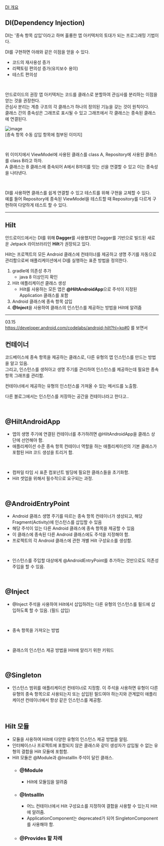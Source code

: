 [DI 개요](https://developer.android.com/training/dependency-injection?hl=ko)

## DI(Dependency Injection)<br/>
DI는 '종속 항목 삽입'이라고 하며 훌륭한 앱 아키텍처의 토대가 되는 프로그래밍 기법이다.<br/>

DI를 구현하면 아래와 같은 이점을 얻을 수 있다.<br/>
- 코드의 재사용성 증가
- 리팩토링 편의성 증가(유지보수 용이)
- 테스트 편의성

<br/>

안드로이드의 권장 앱 아키텍처는 코드를 클래스로 분할하여 관심사를 분리하는 이점을 얻는 것을 권장한다.<br/>
관심사 분리는 계층 구조의 각 클래스가 하나의 정의된 기능을 갖는 것이 원칙이다.<br/>
클래스 간의 종속성은 그래프로 표시될 수 있고 그래프에서 각 클래스는 종속된 클래스에 연결된다.

![image](https://user-images.githubusercontent.com/52282493/224609440-8ba4d758-957c-4cb9-8a31-99bdc92c764c.png)<br/>
[종속 항목 수동 삽입 항목에 첨부된 이미지]

<br/>

위 이미지에서 ViewModel에 사용된 클래스를 class A, Repository에 사용된 클래스를 class B라고 하자.<br/>
A 클래스는 B 클래스에 종속되어 A에서 B까지를 잇는 선을 연결할 수 있고 이는 종속성을 나타낸다.

<br/>

DI를 사용하면 클래스를 쉽게 연결할 수 있고 테스트를 위해 구현을 교체할 수 있다.<br/>
예를 들어 Repository에 종속된 ViewModel을 테스트할 때 Repository를 다르게 구현하여 다양하게 테스트 할 수 있다.

---

## Hilt
안드로이드에서는 DI를 위해 **Dagger**를 사용했지만 Dagger를 기반으로 빌드된 새로운 Jetpack 라이브러리인 **Hilt**가 권장되고 있다.

Hilt는 프로젝트의 모든 Android 클래스에 컨테이너를 제공하고 생명 주기를 자동으로 관리함으로써 애플리케이션에서 DI를 실행하는 표준 방법을 정의한다.

1. gradle에 의존성 추가
   + java 8 이상인지 확인
2. Hilt 애플리케이션 클래스 생성
   + Hilt를 사용하는 모든 앱은 **@HiltAndroidApp**으로 주석이 지정된 Application 클래스를 포함
3. Android 클래스에 종속 항목 삽입
4. **@Inject**을 사용하여 클래스의 인스턴스를 제공하는 방법을 Hilt에 알려줌

---

03.15<br/>
https://developer.android.com/codelabs/android-hilt?hl=ko#0 를 보면서

## 컨테이너
코드베이스에 종속 항목을 제공하는 클래스로, 다른 유형의 앱 인스턴스를 만드는 방법을 알고 있음.<br/>
그리고, 인스턴스를 생허아고 생명 주기를 관리하여 인스턴스를 제공하는데 필요한 종속 항목 그래프를 관리함.

컨테이너에서 제공하는 유형의 인스턴스를 가져올 수 있는 메서드를 노출함.

다른 블로그에서는 인스턴스를 저장하는 공간을 컨테이너라고 한다고..

<br/>
 
## @HiltAndroidApp
- 앱의 생명 주기에 연결된 컨테이너를 추가하려면 @HiltAndroidApp을 클래스 상단에 선언해야 함.
- 애플리케이션 수준 종속 항목 컨테이너 역할을 하는 애플리케이션의 기본 클래스가 포함된 Hilt 코드 생성을 트리거 함.

<br/>

- 컴파일 타임 시 표준 컴포넌트 빌딩에 필요한 클래스들을 초기화함.
- Hilt 셋업을 위해서 필수적으로 요구되는 과정.

<br/>

## @AndroidEntryPoint
- Android 클래스 생명 주기를 따르는 종속 항목 컨테이너가 생성되고, 해당 Fragment(Activity)에 인스턴스를 삽입할 수 있음
- 해당 주석이 있는 다른 Android 클래스에 종속 항목을 제공할 수 있음
- 이 클래스에 종속된 다른 Android 클래스에도 주석을 지정해야 함.
- 프로젝트의 각 Android 클래스에 관한 개별 Hilt 구성요소를 생성함.

<br/>

- 인스턴스를 주입할 대상에게 @AndroidEntryPoint를 추가하는 것만으로도 의존성 주입을 할 수 있음.

<br/>

## @Inject
- @Inject 주석을 사용하여 Hilt에서 삽입하려는 다른 유형의 인스턴스를 필드에 삽입하도록 할 수 있음. (필드 삽입)

<br/>

- 종속 항목을 가져오는 방법

<br/>

- 클래스의 인스턴스 제공 방법을 Hilt에 알리기 위한 키워드


<br/>

## @Singleton
- 인스턴스 범위를 애플리케이션 컨테이너로 지정함. 이 주석을 사용하면 유형이 다른 유형의 종속 항목으로 사용되는지 또는 삽입된 필드여야 하는지와 관계없이 애플리케이션 컨테이너에서 항상 같은 인스턴스를 제공함.

</br>

## Hilt 모듈
- 모듈을 사용하여 Hilt에 다양한 유형의 인스턴스 제공 방법을 알림.
- 인터페이스나 프로젝트에 포함되지 않은 클래스와 같이 생성자가 삽입될 수 없는 유형의 결합을 Hilt 모듈에 포함함.
- Hilt 모듈은 @Module과 @InstallIn 주석이 달린 클래스.
  - ### @Module
    - Hilt에 모듈임을 알려줌
  - ### @IntsallIn
    - 어느 컨테이너에서 Hilt 구성요소를 지정하여 결합을 사용할 수 있는지 Hilt에 알려줌.
    - ApplicationComponent는 deprecated가 되어 SingletonComponent를 사용해야 함.
  - ### @Provides 할 차례 